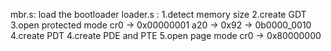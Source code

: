mbr.s:  load the bootloader
loader.s : 1.detect memory size
	   2.create GDT
	   3.open protected mode    cr0 -> 0x00000001       a20 -> 0x92 -> 0b0000_0010
	   4.create PDT
	   4.create PDE and PTE
	   5.open page mode         cr0 -> 0x80000000

